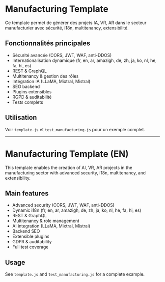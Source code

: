 # Manufacturing Template

Ce template permet de générer des projets IA, VR, AR dans le secteur manufacturier avec sécurité, i18n, multitenancy, extensibilité.

## Fonctionnalités principales
- Sécurité avancée (CORS, JWT, WAF, anti-DDOS)
- Internationalisation dynamique (fr, en, ar, amazigh, de, zh, ja, ko, nl, he, fa, hi, es)
- REST & GraphQL
- Multitenancy & gestion des rôles
- Intégration IA (LLaMA, Mixtral, Mistral)
- SEO backend
- Plugins extensibles
- RGPD & auditabilité
- Tests complets

## Utilisation
Voir `template.js` et `test_manufacturing.js` pour un exemple complet.

---

# Manufacturing Template (EN)

This template enables the creation of AI, VR, AR projects in the manufacturing sector with advanced security, i18n, multitenancy, and extensibility.

## Main features
- Advanced security (CORS, JWT, WAF, anti-DDOS)
- Dynamic i18n (fr, en, ar, amazigh, de, zh, ja, ko, nl, he, fa, hi, es)
- REST & GraphQL
- Multitenancy & role management
- AI integration (LLaMA, Mixtral, Mistral)
- Backend SEO
- Extensible plugins
- GDPR & auditability
- Full test coverage

## Usage
See `template.js` and `test_manufacturing.js` for a complete example.
